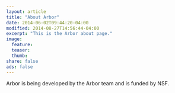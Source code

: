 ```yaml
---
layout: article
title: "About Arbor"
date: 2014-06-02T09:44:20-04:00
modified: 2014-08-27T14:56:44-04:00
excerpt: "This is the Arbor about page."
image:
  feature:
  teaser:
  thumb:
share: false
ads: false
---
```


Arbor is being developed by the Arbor team and is funded by NSF.
